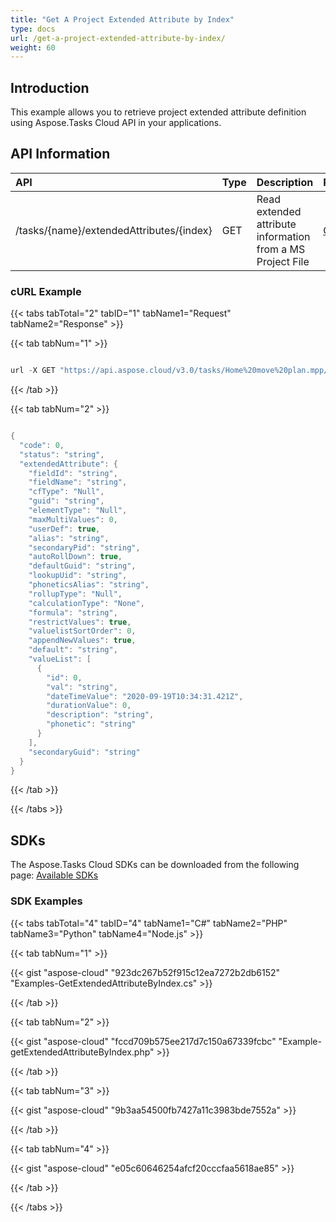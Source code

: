 ```yaml
---
title: "Get A Project Extended Attribute by Index"
type: docs
url: /get-a-project-extended-attribute-by-index/
weight: 60
---
```


## **Introduction**
This example allows you to retrieve project extended attribute definition using Aspose.Tasks Cloud API in your applications. 
## **API Information**

|**API**|**Type**|**Description**|**Resource Link**|
| :- | :- | :- | :- |
|/tasks/{name}/extendedAttributes/{index}|GET|Read extended attribute information from a MS Project File|[GetExtendedAttributeByIndex](https://apireference.aspose.cloud/tasks/#/TasksExtendedAttributes/GetExtendedAttributeByIndex)|
### **cURL Example**
{{< tabs tabTotal="2" tabID="1" tabName1="Request" tabName2="Response" >}}

{{< tab tabNum="1" >}}

```java

url -X GET "https://api.aspose.cloud/v3.0/tasks/Home%20move%20plan.mpp/extendedAttributes/1" -H "accept: application/json" 

```

{{< /tab >}}

{{< tab tabNum="2" >}}

```java

{
  "code": 0,
  "status": "string",
  "extendedAttribute": {
    "fieldId": "string",
    "fieldName": "string",
    "cfType": "Null",
    "guid": "string",
    "elementType": "Null",
    "maxMultiValues": 0,
    "userDef": true,
    "alias": "string",
    "secondaryPid": "string",
    "autoRollDown": true,
    "defaultGuid": "string",
    "lookupUid": "string",
    "phoneticsAlias": "string",
    "rollupType": "Null",
    "calculationType": "None",
    "formula": "string",
    "restrictValues": true,
    "valuelistSortOrder": 0,
    "appendNewValues": true,
    "default": "string",
    "valueList": [
      {
        "id": 0,
        "val": "string",
        "dateTimeValue": "2020-09-19T10:34:31.421Z",
        "durationValue": 0,
        "description": "string",
        "phonetic": "string"
      }
    ],
    "secondaryGuid": "string"
  }
}

```

{{< /tab >}}

{{< /tabs >}}
## **SDKs**
The Aspose.Tasks Cloud SDKs can be downloaded from the following page: [Available SDKs](/tasks/available-sdks/)
### **SDK Examples**
{{< tabs tabTotal="4" tabID="4" tabName1="C#" tabName2="PHP" tabName3="Python" tabName4="Node.js" >}}

{{< tab tabNum="1" >}}

{{< gist "aspose-cloud" "923dc267b52f915c12ea7272b2db6152" "Examples-GetExtendedAttributeByIndex.cs" >}}

{{< /tab >}}

{{< tab tabNum="2" >}}

{{< gist "aspose-cloud" "fccd709b575ee217d7c150a67339fcbc" "Example-getExtendedAttributeByIndex.php" >}}

{{< /tab >}}

{{< tab tabNum="3" >}}

{{< gist "aspose-cloud" "9b3aa54500fb7427a11c3983bde7552a" >}}

{{< /tab >}}

{{< tab tabNum="4" >}}

{{< gist "aspose-cloud" "e05c60646254afcf20cccfaa5618ae85" >}}

{{< /tab >}}

{{< /tabs >}}
